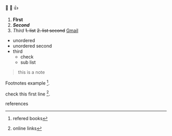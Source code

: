 🤎 🎉 👍
1. **FIrst**
2. ***Second***
3. *Third*
   ~~1. list~~
   ~~2. list second~~
[Gmail](www.gmail.com)

- unordered
- unordered second
- third
  * check
  * sub list

<!-- dont show this in the preview or markdown -->

> this is a note

Footnotes example [^1].

check this first line [^2].

references
[^1]: refered books
[^2]: online links

